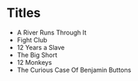 # Titles

* A River Runs Through It
* Fight Club
* 12 Years a Slave
* The Big Short
* 12 Monkeys
* The Curious Case Of Benjamin Buttons